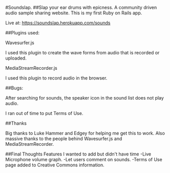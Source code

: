 #Soundslap.
##Slap your ear drums with epicness.
A community driven audio sample sharing website.
This is my first Ruby on Rails app.

Live at: https://soundslap.herokuapp.com/sounds

##Plugins used:

Wavesurfer.js

I used this plugin to create the wave forms from audio that is recorded or uploaded.

MediaStreamRecorder.js

I used this plugin to record audio in the browser.

##Bugs:

After searching for sounds, the speaker icon in the sound list does not play audio.

I ran out of time to put Terms of Use.

##Thanks

Big thanks to Luke Hammer and Edgey for helping me get this to work.
Also massive thanks to the people behind Wavesurfer.js and MediaStreamRecorder.

##Final Thoughts
Features I wanted to add but didn't have time
-Live Microphone volume graph.
-Let users comment on sounds.
-Terms of Use page added to Creative Commons information.
